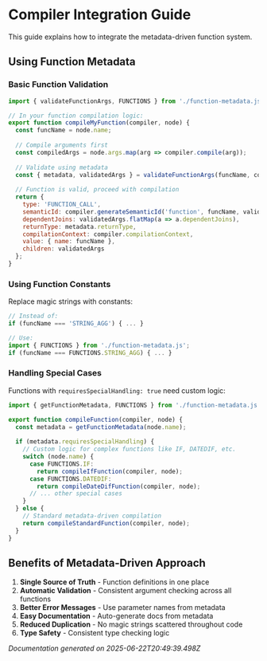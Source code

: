# Compiler Integration Guide

This guide explains how to integrate the metadata-driven function system.

## Using Function Metadata

### Basic Function Validation

```javascript
import { validateFunctionArgs, FUNCTIONS } from './function-metadata.js';

// In your function compilation logic:
export function compileMyFunction(compiler, node) {
  const funcName = node.name;
  
  // Compile arguments first
  const compiledArgs = node.args.map(arg => compiler.compile(arg));
  
  // Validate using metadata
  const { metadata, validatedArgs } = validateFunctionArgs(funcName, compiledArgs, compiler, node);
  
  // Function is valid, proceed with compilation
  return {
    type: 'FUNCTION_CALL',
    semanticId: compiler.generateSemanticId('function', funcName, validatedArgs.map(a => a.semanticId)),
    dependentJoins: validatedArgs.flatMap(a => a.dependentJoins),
    returnType: metadata.returnType,
    compilationContext: compiler.compilationContext,
    value: { name: funcName },
    children: validatedArgs
  };
}
```

### Using Function Constants

Replace magic strings with constants:

```javascript
// Instead of:
if (funcName === 'STRING_AGG') { ... }

// Use:
import { FUNCTIONS } from './function-metadata.js';
if (funcName === FUNCTIONS.STRING_AGG) { ... }
```

### Handling Special Cases

Functions with `requiresSpecialHandling: true` need custom logic:

```javascript
import { getFunctionMetadata, FUNCTIONS } from './function-metadata.js';

export function compileFunction(compiler, node) {
  const metadata = getFunctionMetadata(node.name);
  
  if (metadata.requiresSpecialHandling) {
    // Custom logic for complex functions like IF, DATEDIF, etc.
    switch (node.name) {
      case FUNCTIONS.IF:
        return compileIfFunction(compiler, node);
      case FUNCTIONS.DATEDIF:
        return compileDateDifFunction(compiler, node);
      // ... other special cases
    }
  } else {
    // Standard metadata-driven compilation
    return compileStandardFunction(compiler, node);
  }
}
```

## Benefits of Metadata-Driven Approach

1. **Single Source of Truth** - Function definitions in one place
2. **Automatic Validation** - Consistent argument checking across all functions
3. **Better Error Messages** - Use parameter names from metadata
4. **Easy Documentation** - Auto-generate docs from metadata
5. **Reduced Duplication** - No magic strings scattered throughout code
6. **Type Safety** - Consistent type checking logic

*Documentation generated on 2025-06-22T20:49:39.498Z*
